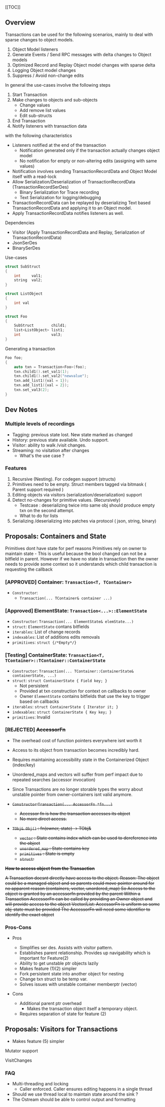 [[TOC]]

## Overview

Transactions can be used for the following scenarios, mainly to deal with sparse changes to object models.

1. Object Model listeners
2. Generate Events / Send RPC messages with delta changes to Object models
3. Optimized Record and Replay Object model changes with sparse delta
4. Logging Object model changes
5. Suppress / Avoid non-change edits

In general the use-cases involve the following steps

1. Start Transaction
2. Make changes to objects and sub-objects
   - Change values
   - Add remove list values
   - Edit sub-structs
3. End Transaction
4. Notify listeners with transaction data

with the following characteristics

- Listeners notified at the end of the transaction
  - Notification generated only if the transaction actually changes object model
  - No notification for empty or non-altering edits (assigning with same values)
- Notification involves sending TransactionRecordData and Object Model itself with a read-lock
- Allow Serialization/Deserialization of TransactionRecordData (TransactionRecordSerDes)
  - Binary Serialization for Trace recording
  - Text Serialization for logging/debugging
- TransactionRecordData can be replayed by deserializing Text based TransactionRecordData and applying it to an Object
  model.
- Apply TransactionRecordData notifies listeners as well.

Dependencies

- Visitor (Apply TransactionRecordData and Replay, Serialization of TransactionRecordData)
- JsonSerDes
- BinarySerDes

Use-cases

```c++
struct SubStruct
{
    int     val1;
    string  val2;
}

struct ListObject
{
    int val
}

struct Foo
{
    SubStruct        child1;
    list<ListObject> list1;
    int              val3;
}
```

Generating a transaction

```c++
Foo foo;
{
    auto txn = Transaction<Foo>(foo);
    txn.child1().set_val1(1);
    txn.child1().set_val2("newvalue");
    txn.add_list1({val = 1});
    txn.add_list1({val = 2});
    txn.set_val3(2);
}
```

## Dev Notes

### Multiple levels of recordings

- Tagging: previous state lost. New state marked as changed
- History: previous state available. Undo support.
- Visitor: ability to walk /visit changes.
- Streaming: no visitation after changes
  - What's the use case ?

### Features

1. Recursive (Nesting). For codegen support (structs)
2. Primitives need to be empty. Struct members tagged via bitmask ( Parent support required )
3. Editing objects via visitors (serialization/deserialization) support
4. Detect no-changes for primitive values. (Recursively)
    - Testcase : deserializing twice into same obj should produce empty txn on the second attempt.
    - What to do for lists
5. Serializing /deserializing into patches via protocol ( json, string, binary)

## Proposals: Containers and State

Primitives dont have state for perf reasons
Primitives rely on owner to maintain state
    - This is useful because the bool changed can not be a bitfield in parent.
However if we have no state in transaction then the owner needs to provide some context so it understands which child transaction is requesting the callback

### [APPROVED] Container: `Transaction<T, TContainer>`

- `Constructor`:
  - `Transaction(... TContainer& container ...)`

### [Approved] ElementState: `Transaction<...>::ElementState`

- `Constructor`: `Transaction(... ElementState& elemState...)`
- `struct`: `ElementState` contans bitfields
- `iterables`: List of change records
- `indexables`: List of additions edits removals
- `primitives`: `struct {/*Empty*/}`

### [Testing] ContainerState: `Transaction<T, TContainer>::TContainer::ContainerState`

- `Constructor`: `Transaction(... TContainer::ContainerState& containerState, ...)`
- `struct`: `struct ContainerState { Field key; }`
  - Not persistent
  - Provided at txn construction for context on callbacks to owner
  - Owner `ElementState` contains bitfields that use the key to trigger based on callbacks
- `iterables`: `struct ContainerState { Iterator it; }`
- `indexables`: `struct ContainerState { Key key; }`
- `primitives`: Invalid

### [REJECTED] ~~AccessorFn~~

- The overhead cost of function pointers everywhere isnt worth it
- Access to its object from transaction becomes incredibly hard.
- Requires maintaining accessibility state in the Containerized Object (index/key)
- Unordered_maps and vectors will suffer from perf impact due to repeated searches (accessor invocation)
- Since Transactions are no longer storable types the worry about unstable pointer from owner-containers isnt valid anymore.

- ~~`Constructor`:`Transaction(... AccessorFn *fn...)`~~
  - ~~Accessor fn is how the transaction accesses its object~~
  - ~~No more direct access.~~

- ~~`TObj& Obj()` : fn(owner, state) -> TObj&~~
  - ~~`vector` : State contains index which can be used to dereference into the object~~
  - ~~`unordered_map` : State contains key~~
  - ~~`primitives` : State is empty~~
  - ~~`struct`:~~

~~__How to access object from the Transaction__~~

~~A Transaction doesnt directly have access to the object.
Reason: The object could be a managed object and so parents could move pointer around for no apparent reason (containers, vector, unordered_map)
So Access to the object is granted by an accessorfn provided by the parent
Within a Transaction AccessorFn can be called by providing an Owner object and will provide access to the object
Vector/List: AccessorFn is uniform so some obj-state must be provided
The AccessorFn will need some identifier to identify the exact object~~

### Pros-Cons

- Pros
  - Simplifies ser des. Assists with visitor pattern.
  - Establishes parent relationship. Provides up navigability which is important for Feature(2)
  - Ability to get unstable ptr objects lazily
  - Makes feature (1)(2) simpler
  - Fork persistent state into another object for nesting
  - Change txn struct to be temp var.
  - Solves issues with unstable container memberptr  (vector)

- Cons
  - Additional parent ptr overhead
    - Makes the transaction object itself a temporary object.
  - Requires separation of state for feature (2)

## Proposals: Visitors for Transactions

- Makes feature (5) simpler

Mutator support

VisitChanges

### FAQ

- Multi-threading and locking
  - Caller enforced. Caller ensures editing happens in a single thread
- Should we use thread local to maintain state around the sink ?
- The Ostream should be able to control output and formatting
  